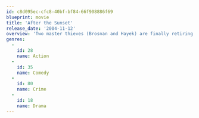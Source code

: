```yaml
---
id: c8d095ec-cfc8-40bf-bf84-66f908886f69
blueprint: movie
title: 'After the Sunset'
release_date: '2004-11-12'
overview: 'Two master thieves (Brosnan and Hayek) are finally retiring after one last succesful mission. Residing in their own tropical paradise, their old nemesis, FBI Agent Stan P. Lloyd shows up to make sure they really are retired. Docked in the port is an ocean liner called the "Diamond Cruise" and Stan is convinced that they''re not really retired at all, and that this is the next set up.'
genres:
  -
    id: 28
    name: Action
  -
    id: 35
    name: Comedy
  -
    id: 80
    name: Crime
  -
    id: 18
    name: Drama
---
```

